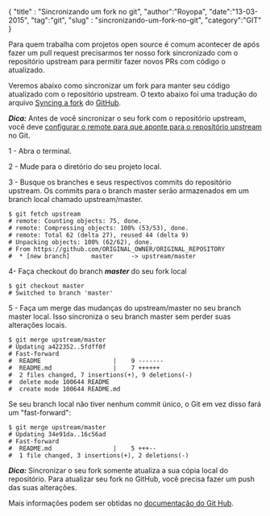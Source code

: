 {
"title" : "Sincronizando um fork no git",
"author":"Royopa",
"date":"13-03-2015",
"tag":"git",
"slug" : "sincronizando-um-fork-no-git",
"category":"GIT"
}

Para quem trabalha com projetos open source é comum acontecer de após fazer um pull request precisarmos ter nosso fork sincronizado com o repositório upstream para permitir fazer novos PRs com código o atualizado.

Veremos abaixo como sincronizar um fork para manter seu código atualizado com o repositório upstream. O texto abaixo foi uma tradução do arquivo [Syncing a fork][1] do [GitHub][2].

***Dica:*** Antes de você sincronizar o seu fork com o repositório upstream, você deve [configurar o remote para que aponte para o repositório upstream][3] no Git.

1 - Abra o terminal.

2 - Mude para o diretório do seu projeto local.

3 - Busque os branches e seus respectivos commits do repositório upstream. Os commits para o branch master serão armazenados em um branch local chamado upstream/master.

    $ git fetch upstream
    # remote: Counting objects: 75, done.
    # remote: Compressing objects: 100% (53/53), done.
    # remote: Total 62 (delta 27), reused 44 (delta 9)
    # Unpacking objects: 100% (62/62), done.
    # From https://github.com/ORIGINAL_OWNER/ORIGINAL_REPOSITORY
    #  * [new branch]      master     -> upstream/master

4- Faça checkout do branch ***master*** do seu fork local

    $ git checkout master
    # Switched to branch 'master'

5 - Faça um merge das mudanças do upstream/master no seu branch master local. Isso sincroniza o seu branch master sem perder suas alterações locais.

    $ git merge upstream/master
    # Updating a422352..5fdff0f
    # Fast-forward
    #  README                    |    9 -------
    #  README.md                 |    7 ++++++
    #  2 files changed, 7 insertions(+), 9 deletions(-)
    #  delete mode 100644 README
    #  create mode 100644 README.md

Se seu branch local não tiver nenhum commit único, o Git em vez disso fará um "fast-forward":

    $ git merge upstream/master
    # Updating 34e91da..16c56ad
    # Fast-forward
    #  README.md                 |    5 +++--
    #  1 file changed, 3 insertions(+), 2 deletions(-)

***Dica:*** Sincronizar o seu fork somente atualiza a sua cópia local do repositório. Para atualizar seu fork no GitHub, você precisa fazer um push das suas alterações.

Mais informações podem ser obtidas no [documentação do Git Hub][1].

[1]: https://help.github.com/articles/syncing-a-fork/
[2]: https://github.com
[3]: http://www.royopa.url.ph/2015/03/13/configurando-um-remote-para-um-fork

